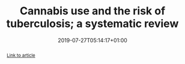 ---
categories: []
date: "2019-07-27T05:14:17+01:00"
authors: ["French, C", "Coope, C", "**McGuinness, LA**", "Beck, C", "Newitt, S", "Ahyow, L", "Hickman, M", "Oliver, I"]
draft: false
featured: true
image:
  caption: ""
  focal_point: ""
tags: ["Systematic review"]
title: Cannabis use and the risk of tuberculosis; a systematic review
publication: BMC Public Health *19*:1006
abstract: "

[Link to article](https://doi.org/10.1186/s12889-019-7127-0)

"
doi: "10.1186/s12889-019-7127-0"
---